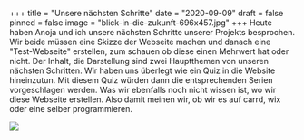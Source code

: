 +++
title = "Unsere nächsten Schritte"
date = "2020-09-09"
draft = false
pinned = false
image = "blick-in-die-zukunft-696x457.jpg"
+++
Heute haben Anoja und ich unsere nächsten Schritte unserer Projekts besprochen. Wir beide müssen eine Skizze der Webseite machen und danach eine "Test-Webseite" erstellen, zum schauen ob diese einen Mehrwert hat oder nicht. Der Inhalt, die Darstellung sind zwei Hauptthemen von unseren nächsten Schritten. Wir haben uns überlegt wie ein Quiz in die Website hineinzutun. Mit diesem Quiz würden dann die entsprechenden Serien vorgeschlagen werden. Was wir ebenfalls noch nicht wissen ist, wo wir diese Webseite erstellen. Also damit meinen wir, ob wir es auf carrd, wix oder eine selber programmieren.

![](blick-in-die-zukunft-696x457.jpg)
